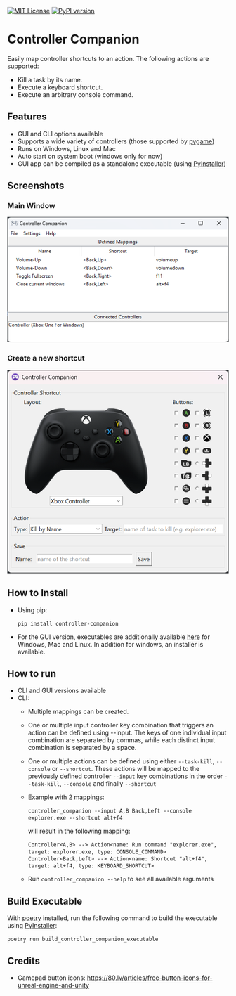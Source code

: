 [![MIT License](https://img.shields.io/badge/License-MIT-green.svg)](https://choosealicense.com/licenses/mit/)
[![PyPI version](https://badge.fury.io/py/controller-companion.svg)](https://pypi.org/project/controller-companion/)

# Controller Companion

Easily map controller shortcuts to an action.
The following actions are supported:
- Kill a task by its name.
- Execute a keyboard shortcut.
- Execute an arbitrary console command.

## Features
- GUI and CLI options available
- Supports a wide variety of controllers (those supported by [pygame](https://www.pygame.org))
- Runs on Windows, Linux and Mac
- Auto start on system boot (windows only for now)
- GUI app can be compiled as a standalone executable (using [PyInstaller](https://pyinstaller.org))

## Screenshots
### Main Window
![demo](https://raw.githubusercontent.com/Johannes11833/controller-companion/master/demo/app.png)
### Create a new shortcut 
![demo](https://raw.githubusercontent.com/Johannes11833/controller-companion/master/demo/add_new_shortcut.png)


## How to Install
- Using pip:
    ```console
    pip install controller-companion
    ```
- For the GUI version, executables are additionally available [here](https://github.com/Johannes11833/controller-companion/releases) for Windows, Mac and Linux. In addition for windows, an installer is available.

## How to run
- CLI and GUI versions available
- CLI:
    - Multiple mappings can be created.
    - One or multiple input controller key combination that triggers an action can be defined using --input. The keys of one individual input combination are separated by commas, while each distinct input combination is separated by a space. 
    - One or multiple actions can be defined using either `--task-kill`, `--console` or `--shortcut`. These actions will be mapped to the previously defined controller `--input` key combinations in the order `--task-kill`, `--console` and finally `--shortcut`
    - Example with 2 mappings: 
        ```console
        controller_companion --input A,B Back,Left --console explorer.exe --shortcut alt+f4
        ```
        will result in the following mapping:
        ```console
        Controller<A,B> --> Action<name: Run command "explorer.exe", target: explorer.exe, type: CONSOLE_COMMAND>
        Controller<Back,Left> --> Action<name: Shortcut "alt+f4", target: alt+f4, type: KEYBOARD_SHORTCUT>
        ```

    - Run `controller_companion --help` to see all available arguments

## Build Executable
With [poetry](https://python-poetry.org/) installed, run the following command to build the executable using [PyInstaller](https://pyinstaller.org):
```console 
poetry run build_controller_companion_executable
```

## Credits
- Gamepad button icons: https://80.lv/articles/free-button-icons-for-unreal-engine-and-unity